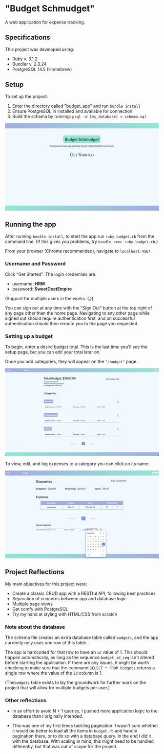 # "Budget Schmudget"

A web application for expense tracking.

## Specifications

This project was developed using:

- Ruby v. 3.1.2
- Bundler v. 2.3.24
- PostgreSQL 14.5 (Homebrew)

## Setup

To set up the project:

1. Enter the directory called "budget_app" and run `bundle install`
2. Ensure PostgreSQL in installed and available for connection
3. Build the schema by running: `psql -d [my_database] < schema.sql`

![Home Page](assets/home.png)

## Running the app

After running `bundle install`, to start the app run `ruby budget.rb` from the command line. (If this gives you problems, try `bundle exec ruby budget.rb`.)

From your browser (Chrome recommended), navigate to `localhost:4567`. 

### Username and Password

Click "Get Started". The login credentials are:

- username: **HRM**
- password: **SweetDeetEmpire**

(Support for multiple users in the works. 😉)

You can sign out at any time with the "Sign Out" button at the top right of any page other than the home page. Navigating to any other page while signed out should require authentication first, and on successful authentication should then reroute you to the page you requested.

### Setting up a budget

To begin, enter a desire budget total. This is the last time you'll see the setup page, but you can edit your total later on.

Once you add categories, they will appear on the `"/budget"` page:

![example-budget.png](assets/example-budget.png)

 To view, edit, and log expenses to a category you can click on its name.

 ![example-category.png](assets/example-category.png)

## Project Reflections

My main objectives for this project were:

- Create a classic CRUD app with a RESTful API, following best practices
- Separation of concerns between app and database logic
- Multiple page views
- Get comfy with PostgreSQL
- Try my hand at styling with HTML/CSS from scratch

### Note about the database

The schema file creates an extra database table called `budgets`, and the app currently only uses one row of this table.

The app is hardcoded for that row to have an `id` value of 1. This should happen automatically, as long as the sequence `budget_id_seq` isn't altered before starting the application. If there are any issues, it might be worth checking to make sure that the command `SELECT * FROM budgets` returns a single row where the value of the `id` column is 1.

(The`budgets` table exists to lay the groundwork for further work on the project that will allow for multiple budgets per user.)

### Other reflections

- In an effort to avoid N + 1 queries, I pushed more application logic to the database than I originally intended.

- This was one of my first times tackling pagination. I wasn't sure whether it would be better to load all the items in `budget.rb` and handle pagination there, or to do so with a database query. In the end I did it with the database. With scaling in mind, this might need to be handled differently, but that was out of scope for the project.
